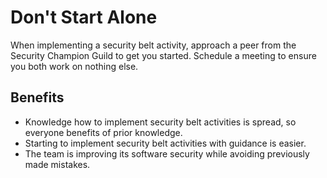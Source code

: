# Don't Start Alone

When implementing a security belt activity, approach a peer from the Security Champion Guild to get you started. Schedule a meeting to ensure you both work on nothing else.

## Benefits

- Knowledge how to implement security belt activities is spread, so everyone benefits of prior knowledge.
- Starting to implement security belt activities with guidance is easier.
- The team is improving its software security while avoiding previously made mistakes.
